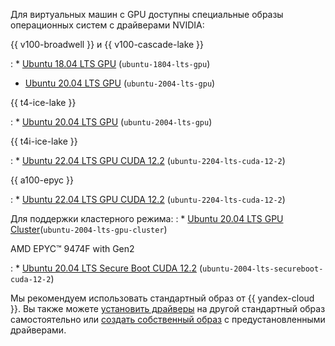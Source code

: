 Для виртуальных машин с GPU доступны специальные образы операционных систем с драйверами NVIDIA:

{{ v100-broadwell }} и {{ v100-cascade-lake }}

: * [Ubuntu 18.04 LTS GPU](/marketplace/products/yc/ubuntu-18-04-lts-gpu) (`ubuntu-1804-lts-gpu`)
  * [Ubuntu 20.04 LTS GPU](/marketplace/products/yc/ubuntu-20-04-lts-gpu) (`ubuntu-2004-lts-gpu`)

{{ t4-ice-lake }}

: * [Ubuntu 20.04 LTS GPU](/marketplace/products/yc/ubuntu-20-04-lts-gpu) (`ubuntu-2004-lts-gpu`)

{{ t4i-ice-lake }}

: * [Ubuntu 22.04 LTS GPU CUDA 12.2](/marketplace/products/yc/ubuntu-2204-lts-cuda-12-2) (`ubuntu-2204-lts-cuda-12-2`)

{{ a100-epyc }}

: * [Ubuntu 22.04 LTS GPU CUDA 12.2](/marketplace/products/yc/ubuntu-2204-lts-cuda-12-2) (`ubuntu-2204-lts-cuda-12-2`)

  Для поддержки кластерного режима:
: * [Ubuntu 20.04 LTS GPU Cluster](/marketplace/products/yc/ubuntu-2004-lts-gpu-cluster)(`ubuntu-2004-lts-gpu-cluster`)

AMD EPYC™ 9474F with Gen2

: * [Ubuntu 20.04 LTS Secure Boot CUDA 12.2](/marketplace/products/yc/ubuntu-2004-lts-secureboot-cuda-12-2) (`ubuntu-2004-lts-secureboot-cuda-12-2`)

Мы рекомендуем использовать стандартный образ от {{ yandex-cloud }}. Вы также можете [установить драйверы](../../compute/operations/vm-operate/install-nvidia-drivers.md) на другой стандартный образ самостоятельно или [создать собственный образ](../../compute/operations/image-create/custom-image.md) с предустановленными драйверами.